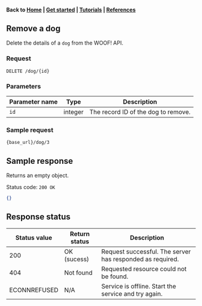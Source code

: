 #### Back to [Home](index.md) | [Get started](index.md#get-started) | [Tutorials](index.md#tutorials) | [References](index.md#reference)

## Remove a dog 
Delete the details of a `dog` from the WOOF! API.

### Request
```
DELETE /dog/{id}
```

### Parameters

| Parameter name   | Type   | Description   |  
|---|---|---|
| `id`  | integer   | The record ID of the dog to remove. |  


### Sample request
```
{base_url}/dog/3
```

## Sample response
Returns an empty object.

Status code: `200 OK`

```json
{}
```
## Response status

| Status value   | Return status  | Description   |   
|---|---|---|
| 200  | OK (sucess)  | Request successful. The server has responded as required.  |  
| 404 | Not found| Requested resource could not be found. |
| ECONNREFUSED | N/A | Service is offline. Start the service and try again. |
